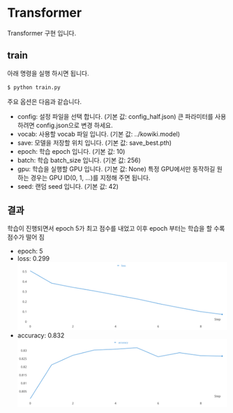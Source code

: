 # Transformer
Transformer 구현 입니다.


## train
아래 명령을 실행 하시면 됩니다.
```sh
$ python train.py
```
주요 옵션은 다음과 같습니다.
- config: 설정 파일을 선택 합니다. (기본 값: config_half.json) 큰 파라미터를 사용하려면 config.json으로 변경 하세요.
- vocab: 사용할 vocab 파일 입니다. (기본 값: ../kowiki.model)
- save: 모델을 저장할 위치 입니다. (기본 값: save_best.pth)
- epoch: 학습 epoch 입니다. (기본 값: 10)
- batch: 학습 batch_size 입니다. (기본 값: 256)
- gpu: 학습을 실행할 GPU 입니다. (기본 값: None) 특정 GPU에서만 동작하길 원하는 경우는 GPU ID(0, 1, ...)를 지정해 주면 됩니다.
- seed: 랜덤 seed 입니다. (기본 값: 42)


## 결과
학습이 진행되면서 epoch 5가 최고 점수를 내었고 이후 epoch 부터는 학습을 할 수록 점수가 떨어 짐

- epoch: 5
- loss: 0.299
![train_loss](./train_loss.svg)
- accuracy: 0.832
![train_loss](./train_accuracy.svg)

